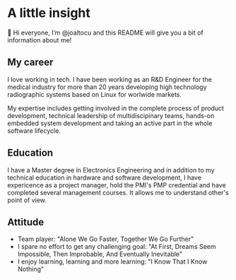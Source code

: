 # A little insight
👋 Hi everyone, I’m @joaltocu and this README will give you a bit of information about me!

## My career 
I love working in tech. I have been working as an R&D Engineer for the medical industry for more than 20 years developing high technology radiographic systems based on Linux for worlwide markets. 

My expertise includes getting involved in the complete process of product development, technical leadership of multidiscipinary teams, hands-on embedded system development and taking an active part in the whole software lifecycle.

## Education
I have a Master degree in Electronics Engineering and in addition to my technical education in hardware and software development, I have expericence as a project manager, hold the PMI's PMP credential and have completed several management courses. It allows me to understand other's point of view.

## Attitude
- Team player: "Alone We Go Faster, Together We Go Further"
- I spare no effort to get any challenging goal: "At First, Dreams Seem Impossible, Then Improbable, And Eventually Inevitable"
- I enjoy learning, learning and more learning: "I Know That I Know Nothing"


<!---
- 👀 I’m interested in learning, learning and more learning
- 🌱 I’m currently learning ...
- 💞️ I’m looking to collaborate on ...
- 📫 You can reach me at https://www.linkedin.com/in/joaltocu/
- "So many of our dreams at first seem impossible, then they seem improbable, and then, when we summon the will, they soon become inevitable."
--->

<!---
joaltocu/joaltocu is a ✨ special ✨ repository because its `README.md` (this file) appears on your GitHub profile.
You can click the Preview link to take a look at your changes.
--->
